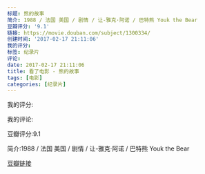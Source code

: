```yaml
---
标题: 熊的故事
简介: 1988 / 法国 美国 / 剧情 / 让-雅克·阿诺 / 巴特熊 Youk the Bear
豆瓣评分: '9.1'
链接: https://movie.douban.com/subject/1300334/
创建时间: '2017-02-17 21:11:06'
我的评分:
标签: 纪录片
评论:
date: 2017-02-17 21:11:06
title: 看了电影 - 熊的故事
tags: [电影]
categories: [纪录片]
---
```


我的评分:

我的评论:

豆瓣评分:9.1

简介:1988 / 法国 美国 / 剧情 / 让-雅克·阿诺 / 巴特熊 Youk the Bear

[豆瓣链接](https://movie.douban.com/subject/1300334/)

